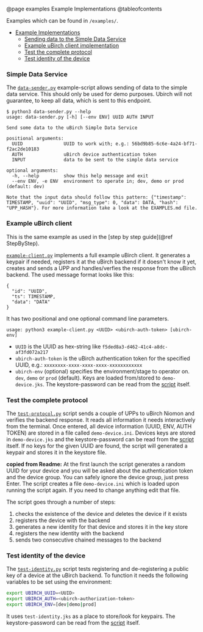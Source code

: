 @page examples Example Implementations
@tableofcontents

<!-- These markdown files are supposed to be read only by doxygen. 
So don't wonder about the @ref - or similar statements
Please refer to the official documentation -->

Examples which can be found in `/examples/`.

- [Example Implementations](#example-implementations)
  - [Sending data to the Simple Data Service](#sending-data-to-the-simple-data-service)
  - [Example uBirch client implementation](#example-ubirch-client-implementation)
  - [Test the complete protocol](#test-the-complete-protocol)
  - [Test identity of the device](#test-identity-of-the-device)

### Simple Data Service
The [`data-sender.py`](data-sender.py) example-script allows sending of data to the simple data service. This should only be used for demo purposes. Ubirch will not guarantee, to keep all data, which is sent to this endpoint.
```
$ python3 data-sender.py --help
usage: data-sender.py [-h] [--env ENV] UUID AUTH INPUT

Send some data to the uBirch Simple Data Service

positional arguments:
  UUID               UUID to work with; e.g.: 56bd9b85-6c6e-4a24-bf71-f2ac2de10183
  AUTH               uBirch device authentication token
  INPUT              data to be sent to the simple data service

optional arguments:
  -h, --help         show this help message and exit
  --env ENV, -e ENV  environment to operate in; dev, demo or prod (default: dev)

Note that the input data should follow this pattern: {"timestamp": TIMESTAMP, "uuid": "UUID", "msg_type": 0, "data": DATA, "hash": "UPP_HASH"}. For more information take a look at the EXAMPLES.md file.
```
###
### Example uBirch client
This is the same example as used in the [step by step guide](@ref StepByStep).

[`example-client.py`](example-client.py) implements a full example uBirch client. It generates a keypair if needed, registers it at the uBirch backend if it doesn't know it yet, creates and sends a UPP and handles/verfies the response from the uBirch backend. The used message format looks like this:
```
{
  "id": "UUID",
  "ts": TIMESTAMP,
  "data": "DATA"
}
```
It has two positional and one optional command line parameters.
```
usage: python3 example-client.py <UUID> <ubirch-auth-token> [ubirch-env]
```
- `UUID` is the UUID as hex-string like `f5ded8a3-d462-41c4-a8dc-af3fd072a217`
- `ubirch-auth-token` is the uBirch authentication token for the specified UUID, e.g.: `xxxxxxxx-xxxx-xxxx-xxxx-xxxxxxxxxxxx`
- `ubirch-env` (optional) specifies the environment/stage to operator on. `dev`, `demo` or `prod` (default).
Keys are loaded from/stored to `demo-device.jks`. The keystore-password can be read from the [script](example-client.py) itself.

###
### Test the complete protocol
The [`test-protocol.py`](test-protocol.py) script sends a couple of UPPs to uBirch Niomon and verifies the backend response. It reads all information it needs interactively from the terminal. Once entered, all device information (UUID, ENV, AUTH TOKEN) are stored in a file called `demo-device.ini`. Devices keys are stored in `demo-device.jks` and the keystore-password can be read from the [script](test-protocol.py) itself. If no keys for the given UUID are found, the script will generated a keypair and stores it in the keystore file.


**copied from Readme:** At the first launch the script generates a random UUID for your device and you will be asked
about the authentication token and the device group. You can safely ignore the device group, just press Enter.
The script creates a file `demo-device.ini` which is loaded upon running the script again. If
you need to change anything edit that file.

The script goes through a number of steps:

1. checks the existence of the device and deletes the device if it exists
2. registers the device with the backend
3. generates a new identity for that device and stores it in the key store
4. registers the new identity with the backend
5. sends two consecutive chained messages to the backend

###
### Test identity of the device
The [`test-identity.py`](test-identity.py) script tests registering and de-registering a public key of a device at the uBirch backend. To function it needs the following variables to be set using the environment:
```sh
export UBIRCH_UUID=<UUID>
export UBIRCH_AUTH=<ubirch-authorization-token>
export UBIRCH_ENV=[dev|demo|prod]
```
It uses `test-identity.jks` as a place to store/look for keypairs. The keystore-password can be read from the [script](test-identity.py) itself.
